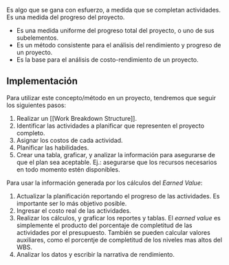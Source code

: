 Es algo que se gana con esfuerzo, a medida que se completan actividades. Es una medida del progreso del proyecto.

- Es una medida uniforme del progreso total del proyecto, o uno de sus subelementos.
- Es un método consistente para el análisis del rendimiento y progreso de un proyecto.
- Es la base para el análisis de costo-rendimiento de un proyecto.

## Implementación

Para utilizar este concepto/método en un proyecto, tendremos que seguir los siguientes pasos:

1. Realizar un [[Work Breakdown Structure]].
2. Identificar las actividades a planificar que representen el proyecto completo.
3. Asignar los costos de cada actividad.
4. Planificar las habilidades.
5. Crear una tabla, graficar, y analizar la información para asegurarse de que el plan sea aceptable. Ej.: asegurarse que los recursos necesarios en todo momento estén disponibles.

Para usar la información generada por los cálculos del *Earned Value*:

1. Actualizar la planificación reportando el progreso de las actividades. Es importante ser lo más objetivo posible.
2. Ingresar el costo real de las actividades.
3. Realizar los cálculos, y graficar los reportes y tablas. El *earned value* es simplemente el producto del porcentaje de completitud de las actividades por el presupuesto. También se pueden calcular valores auxiliares, como el porcentje de completitud de los niveles mas altos del WBS.
4. Analizar los datos y escribir la narrativa de rendimiento.
